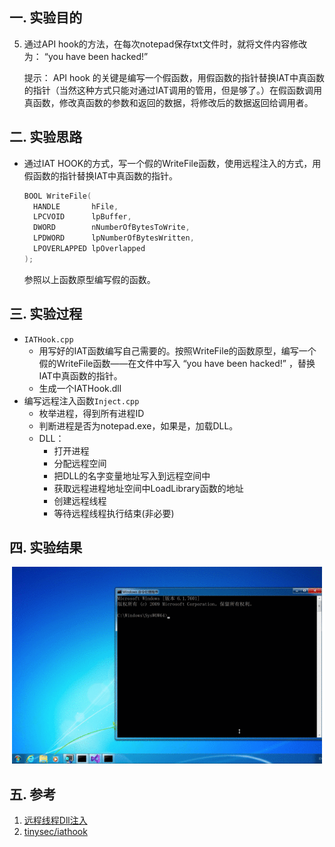 ## 一. 实验目的

5. 通过API hook的方法，在每次notepad保存txt文件时，就将文件内容修改为： “you have been hacked!” 

   提示： API hook 的关键是编写一个假函数，用假函数的指针替换IAT中真函数的指针（当然这种方式只能对通过IAT调用的管用，但是够了。）在假函数调用真函数，修改真函数的参数和返回的数据，将修改后的数据返回给调用者。

## 二. 实验思路

- 通过IAT HOOK的方式，写一个假的WriteFile函数，使用远程注入的方式，用假函数的指针替换IAT中真函数的指针。

  ```c++
  BOOL WriteFile(
    HANDLE       hFile,
    LPCVOID      lpBuffer,
    DWORD        nNumberOfBytesToWrite,
    LPDWORD      lpNumberOfBytesWritten,
    LPOVERLAPPED lpOverlapped
  );
  ```

  参照以上函数原型编写假的函数。

## 三. 实验过程

- `IATHook.cpp`
  - 用写好的IAT函数编写自己需要的。按照WriteFile的函数原型，编写一个假的WriteFile函数——在文件中写入 “you have been hacked!” ，替换IAT中真函数的指针。
  - 生成一个IATHook.dll
- 编写远程注入函数`Inject.cpp`
  - 枚举进程，得到所有进程ID
  - 判断进程是否为notepad.exe，如果是，加载DLL。
  - DLL：
    - 打开进程
    - 分配远程空间
    - 把DLL的名字变量地址写入到远程空间中
    - 获取远程进程地址空间中LoadLibrary函数的地址
    - 创建远程线程
    - 等待远程线程执行结束(非必要)

## 四. 实验结果

![](result.gif)

## 五. 参考

1. [远程线程Dll注入](https://www.cnblogs.com/17bdw/p/6527998.html)
2. [tinysec/iathook](https://github.com/tinysec/iathook)

